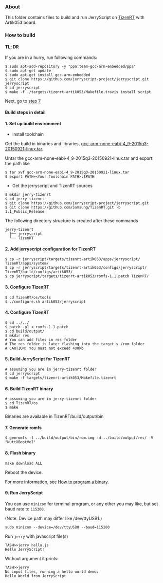 ### About

This folder contains files to build and run JerryScript on [TizenRT](https://github.com/Samsung/TizenRT) with Artik053 board.

### How to build

#### TL; DR

If you are in a hurry, run following commands:

```
$ sudo apt-add-repository -y "ppa:team-gcc-arm-embedded/ppa"
$ sudo apt-get update 
$ sudo apt-get install gcc-arm-embedded
$ git clone https://github.com/jerryscript-project/jerryscript.git jerryscript
$ cd jerryscript
$ make -f ./targets/tizenrt-artik053/Makefile.travis install script
```
Next, go to [step 7](#7-generate-romfs)


#### Build steps in detail

#### 1. Set up build environment

* Install toolchain

Get the build in binaries and libraries, [gcc-arm-none-eabi-4_9-2015q3-20150921-linux.tar](https://launchpad.net/gcc-arm-embedded/4.9/4.9-2015-q3-update).


Untar the gcc-arm-none-eabi-4_9-2015q3-20150921-linux.tar and export the path like

```
$ tar xvf gcc-arm-none-eabi-4_9-2015q3-20150921-linux.tar
$ export PATH=<Your Toolchain PATH>:$PATH
```

* Get the jerryscript and TizenRT sources

```
$ mkdir jerry-tizenrt
$ cd jerry-tizenrt
$ git clone https://github.com/jerryscript-project/jerryscript.git
$ git clone https://github.com/Samsung/TizenRT.git -b 1.1_Public_Release
```

The following directory structure is created after these commands

```
jerry-tizenrt
  ├── jerryscript
  └── TizenRT
```

#### 2. Add jerryscript configuration for TizenRT

```
$ cp -r jerryscript/targets/tizenrt-artik053/apps/jerryscript/ TizenRT/apps/system/
$ cp -r jerryscript/targets/tizenrt-artik053/configs/jerryscript/ TizenRT/build/configs/artik053/
$ cp jerryscript/targets/tizenrt-artik053/romfs-1.1.patch TizenRT/
```

#### 3. Configure TizenRT

```
$ cd TizenRT/os/tools
$ ./configure.sh artik053/jerryscript
```

#### 4. Configure TizenRT

```
$ cd ../../
$ patch -p1 < romfs-1.1.patch
$ cd build/output/
$ mkdir res
# You can add files in res folder
# The res folder is later flashing into the target's /rom folder
# CAUTION: You must not exceed 400kb
```

#### 5. Build JerryScript for TizenRT

```
# assuming you are in jerry-tizenrt folder
$ cd jerryscript
$ make -f targets/tizenrt-artik053/Makefile.tizenrt
```

#### 6. Build TizenRT binary

```
# assuming you are in jerry-tizenrt folder
$ cd TizenRT/os
$ make
```
Binaries are available in TizenRT/build/output/bin

#### 7. Generate romfs

```
$ genromfs -f ../build/output/bin/rom.img -d ../build/output/res/ -V "NuttXBootVol"
```

#### 8. Flash binary

```
make download ALL
```

Reboot the device.

For more information, see [How to program a binary](https://github.com/Samsung/TizenRT/blob/master/build/configs/artik053/README.md).


#### 9. Run JerryScript

You can use `minicom` for terminal program, or any other you may like, but set
baud rate to `115200`.

(Note: Device path may differ like /dev/ttyUSB1.)

```
sudo minicom --device=/dev/ttyUSB0 --baud=115200
```

Run `jerry` with javascript file(s)
```
TASH>>jerry hello.js                                                               
Hello JerryScript!
```

Without argument it prints:
```
TASH>>jerry                                                                        
No input files, running a hello world demo:                                        
Hello World from JerryScript
```